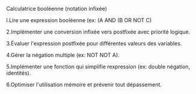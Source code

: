 Calculatrice booléenne (notation infixée)

l.Lire une expression booléenne (ex: (A AND (B OR NOT C) 

2.Implémenter une conversion infixée vers postfixée avec priorité logique.

3.Évaluer l'expression postfixée pour différentes valeurs des variables.

4.Gérer Ia négation multiple (ex: NOT NOT A).

5.Implémenter une fonction qui simplifie rexpression (ex: double négation, identités).

6.Optimiser l'utilisation mémoire et prévenir tout dépassement.

